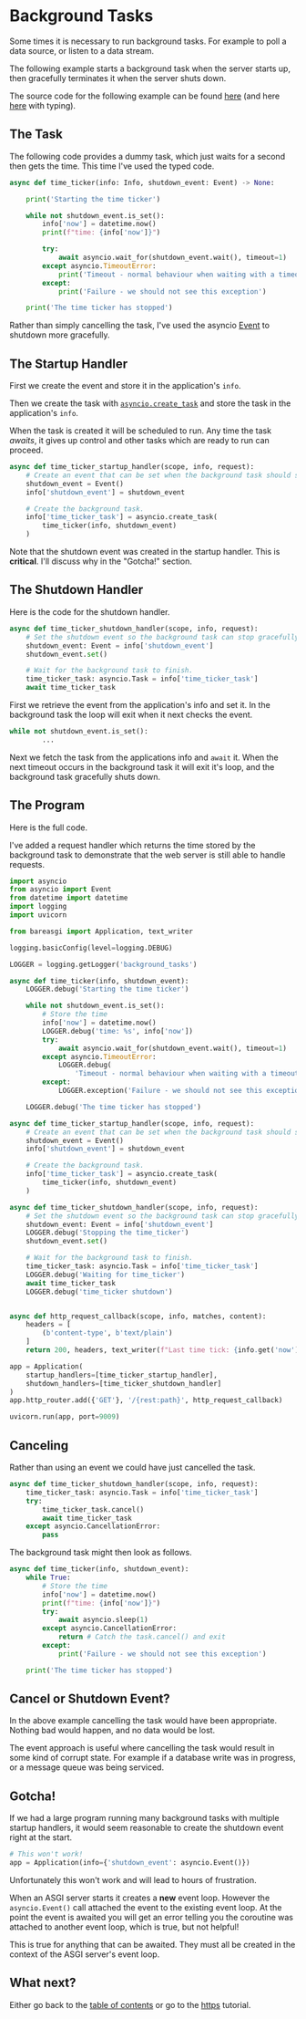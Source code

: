 # Background Tasks

Some times it is necessary to run background tasks. For example to poll a data
source, or listen to a data stream.

The following example starts a background task when the server starts up,
then gracefully terminates it when the server shuts down.

The source code for the following example can be found
[here](../examples/lifespan_nt.py)
(and here [here](../examples/lifespan.py) with typing).

## The Task

The following code provides a dummy task, which just waits for a second then
gets the time. This time I've used the typed code.

```python
async def time_ticker(info: Info, shutdown_event: Event) -> None:

    print('Starting the time ticker')

    while not shutdown_event.is_set():
        info['now'] = datetime.now()
        print(f"time: {info['now']}")

        try:
            await asyncio.wait_for(shutdown_event.wait(), timeout=1)
        except asyncio.TimeoutError:
            print('Timeout - normal behaviour when waiting with a timeout')
        except:
            print('Failure - we should not see this exception')

    print('The time ticker has stopped')
```

Rather than simply cancelling the task, I've used the asyncio
[Event](https://docs.python.org/3/library/asyncio-sync.html#asyncio.Event)
to shutdown more gracefully.

## The Startup Handler

First we create the event and store it in the application's `info`.

Then we create the task with
[`asyncio.create_task`](https://docs.python.org/3/library/asyncio-task.html#asyncio.create_task)
and store the task in the application's `info`.

When the task is created it will be scheduled to run. Any time the task
*awaits*, it gives up control and other tasks which are ready to run can
proceed.

```python
async def time_ticker_startup_handler(scope, info, request):
    # Create an event that can be set when the background task should shutdown.
    shutdown_event = Event()
    info['shutdown_event'] = shutdown_event

    # Create the background task.
    info['time_ticker_task'] = asyncio.create_task(
        time_ticker(info, shutdown_event)
    )
```

Note that the shutdown event was created in the startup handler. This is
**critical**. I'll discuss why in the "Gotcha!" section.

## The Shutdown Handler

Here is the code for the shutdown handler.

```python
async def time_ticker_shutdown_handler(scope, info, request):
    # Set the shutdown event so the background task can stop gracefully.
    shutdown_event: Event = info['shutdown_event']
    shutdown_event.set()

    # Wait for the background task to finish.
    time_ticker_task: asyncio.Task = info['time_ticker_task']
    await time_ticker_task
```

First we retrieve the event from the application's info and set it. In the
background task the loop will exit when it next checks the event.

```python
while not shutdown_event.is_set():
        ...
```

Next we fetch the task from the applications info and `await` it. When the
next timeout occurs in the background task it will exit it's loop, and the
background task gracefully shuts down.

## The Program

Here is the full code.

I've added a request handler which returns the time stored by the background
task to demonstrate that the web server is still able to handle requests.

```python
import asyncio
from asyncio import Event
from datetime import datetime
import logging
import uvicorn

from bareasgi import Application, text_writer

logging.basicConfig(level=logging.DEBUG)

LOGGER = logging.getLogger('background_tasks')

async def time_ticker(info, shutdown_event):
    LOGGER.debug('Starting the time ticker')

    while not shutdown_event.is_set():
        # Store the time
        info['now'] = datetime.now()
        LOGGER.debug('time: %s', info['now'])
        try:
            await asyncio.wait_for(shutdown_event.wait(), timeout=1)
        except asyncio.TimeoutError:
            LOGGER.debug(
                'Timeout - normal behaviour when waiting with a timeout')
        except:
            LOGGER.exception('Failure - we should not see this exception')

    LOGGER.debug('The time ticker has stopped')

async def time_ticker_startup_handler(scope, info, request):
    # Create an event that can be set when the background task should shutdown.
    shutdown_event = Event()
    info['shutdown_event'] = shutdown_event

    # Create the background task.
    info['time_ticker_task'] = asyncio.create_task(
        time_ticker(info, shutdown_event)
    )

async def time_ticker_shutdown_handler(scope, info, request):
    # Set the shutdown event so the background task can stop gracefully.
    shutdown_event: Event = info['shutdown_event']
    LOGGER.debug('Stopping the time_ticker')
    shutdown_event.set()

    # Wait for the background task to finish.
    time_ticker_task: asyncio.Task = info['time_ticker_task']
    LOGGER.debug('Waiting for time_ticker')
    await time_ticker_task
    LOGGER.debug('time_ticker shutdown')


async def http_request_callback(scope, info, matches, content):
    headers = [
        (b'content-type', b'text/plain')
    ]
    return 200, headers, text_writer(f"Last time tick: {info.get('now')}")

app = Application(
    startup_handlers=[time_ticker_startup_handler],
    shutdown_handlers=[time_ticker_shutdown_handler]
)
app.http_router.add({'GET'}, '/{rest:path}', http_request_callback)

uvicorn.run(app, port=9009)
```

## Canceling

Rather than using an event we could have just cancelled the task.

```python
async def time_ticker_shutdown_handler(scope, info, request):
    time_ticker_task: asyncio.Task = info['time_ticker_task']
    try:
        time_ticker_task.cancel()
        await time_ticker_task
    except asyncio.CancellationError:
        pass
```

The background task might then look as follows.

```python
async def time_ticker(info, shutdown_event):
    while True:
        # Store the time
        info['now'] = datetime.now()
        print(f"time: {info['now']}")
        try:
            await asyncio.sleep(1)
        except asyncio.CancellationError:
            return # Catch the task.cancel() and exit
        except:
            print('Failure - we should not see this exception')

    print('The time ticker has stopped')
```

## Cancel or Shutdown Event?

In the above example cancelling the task would have been appropriate. Nothing
bad would happen, and no data would be lost.

The event approach is useful where cancelling the task would result in some
kind of corrupt state. For example if a database write was in progress, or
a message queue was being serviced.

## Gotcha!

If we had a large program running many background tasks with multiple startup
handlers, it would seem reasonable to create the shutdown event right at the
start.

```python
# This won't work!
app = Application(info={'shutdown_event': asyncio.Event()})
```

Unfortunately this won't work and will lead to hours of frustration.

When an ASGI server starts it creates a **new** event loop. However the
`asyncio.Event()` call attached the event to the existing event loop. At the
point the event is awaited you will get an error telling you the coroutine was
attached to another event loop, which is true, but not helpful!

This is true for anything that can be awaited. They must all be created in the
context of the ASGI server's event loop.

## What next?

Either go back to the [table of contents](index.md) or go
to the [https](https.md) tutorial.
